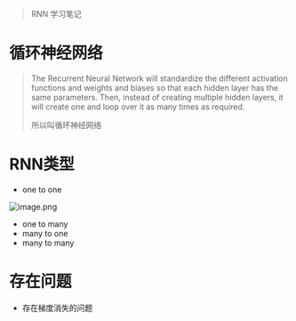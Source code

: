 > RNN 学习笔记
# 循环神经网络
> The Recurrent Neural Network will standardize the different activation functions and weights and biases so that each hidden layer has the same parameters. Then, instead of creating multiple hidden layers, it will create one and loop over it as many times as required. 
> 
> 所以叫循环神经网络
# RNN类型
* one to one

![image.png](https://s2.loli.net/2022/06/07/Z2ajLwtCYfMzUlF.png)
* one to many
* many to one
* many to many
# 存在问题
* 存在梯度消失的问题
